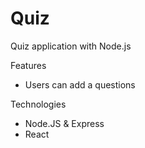 # Quiz
Quiz application with Node.js

Features
- Users can add a questions

Technologies 
- Node.JS & Express
- React
